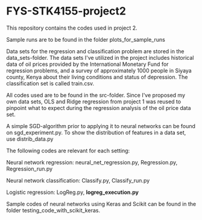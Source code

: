 # FYS-STK4155-project2
This repository contains the codes used in project 2. 

Sample runs are to be found in the folder plots_for_sample_runs 

Data sets for the regression and classification problem are stored in the data_sets-folder. The data sets I've utilized in the project includes historical data of oil prices provided by the International Monetary Fund for regression problems, and a survey of approximately 1000 people in Siyaya county, Kenya about their living conditions and status of depression. The classification set is called train.csv.

All codes used are to be found in the src-folder. Since I've proposed my own data sets, OLS and Ridge regression from project 1 was reused to pinpoint what to expect during the regression analysis of the oil price data set. 

A simple SGD-algorithm prior to applying it to neural networks can be found on sgd_experiment.py.
To show the distribution of features in a data set, use distrib_data.py

The following codes are relevant for each setting:

Neural network regression: neural_net_regression.py, Regression.py, Regression_run.py

Neural network classification: Classify.py, Classify_run.py

Logistic regression: LogReg.py, <strong>logreg_execution.py</strong>

Sample codes of neural networks using Keras and Scikit can be found in the folder testing_code_with_scikit_keras.

